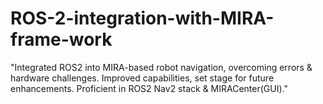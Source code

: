 # ROS-2-integration-with-MIRA-frame-work
"Integrated ROS2 into MIRA-based robot navigation, overcoming errors &amp; hardware challenges. Improved capabilities, set stage for future enhancements. Proficient in ROS2 Nav2 stack &amp; MIRACenter(GUI)."
